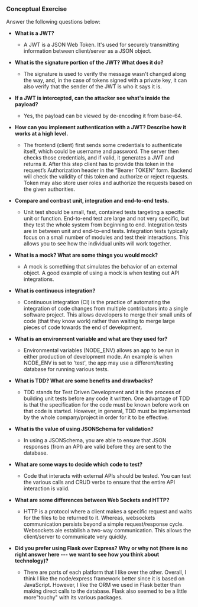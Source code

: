 ### Conceptual Exercise

Answer the following questions below:

- **What is a JWT?**
	
	* 	A JWT is a JSON Web Token. It's used for securely transmitting information between client/server as a JSON object.

- **What is the signature portion of the JWT?  What does it do?**

	* 	The signature is used to verify the message wasn't changed along the way, and, in the case of tokens signed with a private key, it can also verify that the sender of the JWT is who it says it is.

- **If a JWT is intercepted, can the attacker see what's inside the payload?**

	* 	Yes, the payload can be viewed by de-encoding it from base-64.
- **How can you implement authentication with a JWT?  Describe how it works at a high level.**
	*  The frontend (client) first sends some credentials to authenticate itself, which could be username and password. The server then checks those credentials, and if valid, it generates a JWT and returns it. After this step client has to provide this token in the request’s Authorization header in the “Bearer TOKEN” form. Backend will check the validity of this token and authorize or reject requests. Token may also store user roles and authorize the requests based on the given authorities.
	
- **Compare and contrast unit, integration and end-to-end tests.**
	*  Unit test should be small, fast, contained tests targeting a specific unit or function. End-to-end test are large and not very specific, but they test the whole system from beginning to end. Integration tests are in between unit and end-to-end tests. Integration tests typically focus on a small number of modules and test their interactions. This allows you to see how the individual units will work together.
- **What is a mock? What are some things you would mock?**
	* A mock is something that simulates the behavior of an external object.  A good example of using a mock is when testing out API integrations.
- **What is continuous integration?**
	*  Continuous integration (CI) is the practice of automating the integration of code changes from multiple contributors into a single software project. This allows developers to merge their small units of code (that they know work) rather than waiting to merge large pieces of code towards the end of development.
	
- **What is an environment variable and what are they used for?**
	*  Environmental variables (NODE_ENV) allows an app to be run in either production of development mode. An example is when NODE_ENV is set to 'test', the app may use a different/testing database for running various tests.
	
- **What is TDD? What are some benefits and drawbacks?**
	* TDD stands for Test Driven Development and it is the process of building unit tests before any code it written. One advantage of TDD is that the specification for the code must be known before work on that code is started. However, in general, TDD must be implemented by the whole company/project in order for it to be effective.

	
- **What is the value of using JSONSchema for validation?**
	* In using a JSONSchema, you are able to ensure that JSON responses (from an API) are valid before they are sent to the database.
	
- **What are some ways to decide which code to test?**
	* Code that interacts with external APIs should be tested. You can test the various calls and CRUD verbs to ensure that the entire API interaction is valid.
	
- **What are some differences between Web Sockets and HTTP?**
	* HTTP is a protocol where a client makes a specific request and waits for the files to be returned to it. Whereas, websockets communication persists beyond a simple request/response cycle. Websockets ale establish a two-way communication. This allows the client/server to communicate very quickly.
	
- **Did you prefer using Flask over Express? Why or why not (there is no right 
  answer here --- we want to see how you think about technology)?**
	* There are parts of each platform that I like over the other.  Overall, I think I like the node/express framework better since it is based on JavaScript.  However, I like the ORM we used in Flask better than making direct calls to the database. Flask also seemed to be a little more"touchy" with its various packages. 